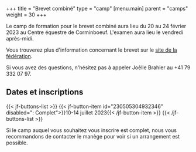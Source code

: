 +++
title = "Brevet combiné"
type = "camp"
[menu.main]
  parent = "camps"
  weight = 30
+++

Le camp de formation pour le brevet combiné aura lieu
du 20 au 24 février 2023
au Centre équestre de Corminboeuf. L'examen aura lieu le vendredi après-midi.

Vous trouverez plus d'information concernant le brevet sur le [site de la fédération](https://www.fnch.ch/fr/Sport/Brevets/Combine.html).

Si vous avez des questions, n'hésitez pas à appeler Joêlle Brahier au +41 79 332 07 97.

## Dates et inscriptions

{{< jf-buttons-list >}}
{{< jf-button-item id="230505304932346" disabled=": Complet">}}10-14 juillet 2023{{< /jf-button-item >}}
{{< /jf-buttons-list >}}

Si le camp auquel vous souhaitez vous inscrire est complet, nous vous recommandons
de contacter le manège pour voir si un arrangement est possible.